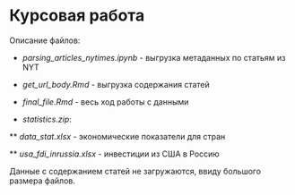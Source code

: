# Курсовая работа

Описание файлов:

* *parsing_articles_nytimes.ipynb* - выгрузка метаданных по статьям из NYT

* *get_url_body.Rmd* - выгрузка содержания статей

* *final_file.Rmd* - весь ход работы с данными

* *statistics.zip*:

** *data_stat.xlsx* - экономические показатели для стран 
  
** *usa_fdi_inrussia.xlsx* - инвестиции из США в Россию
  
  
Данные с содержанием статей не загружаются, ввиду большого размера файлов.
